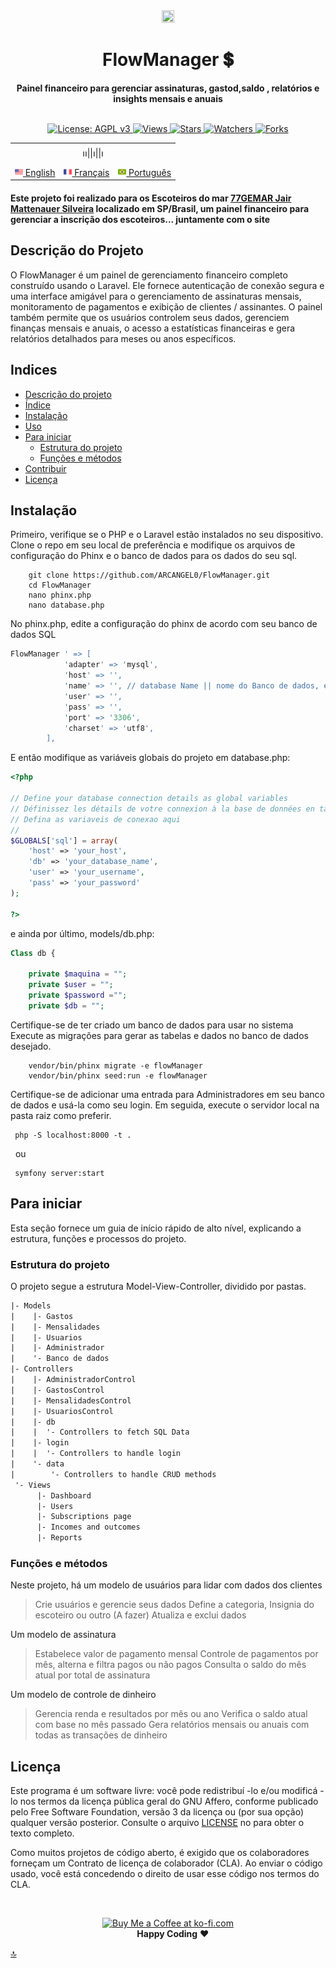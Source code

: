 
<div align="center">
    <img height="20%" width="20%" src="https://cdn-icons-png.flaticon.com/512/5501/5501564.png" >
  <br>
  <h1>FlowManager 💲</h1>
  <strong>Painel financeiro para gerenciar assinaturas, gastod,saldo , relatórios e insights mensais e anuais</strong>
</div>
<br>
<p align="center">
  
  <a href="https://www.gnu.org/licenses/agpl-3.0">
    <img src="https://img.shields.io/badge/License-AGPL_v3-blue.svg" alt="License: AGPL v3">
</a>
<a href="https://github.com/ARCANGEL0/FlowManager">
    <img src="https://views.whatilearened.today/views/github/ARCANGEL0/FlowManager.svg" alt="Views">
</a>
<a href="https://github.com/ARCANGEL0/FlowManager">
    <img src="https://img.shields.io/github/stars/ARCANGEL0/FlowManager?label=Stars&color=yellow&style=flat-square" alt="Stars">
</a>
<a href="https://github.com/ARCANGEL0/FlowManager">
    <img src="https://img.shields.io/github/watchers/ARCANGEL0/FlowManager?label=Watchers&color=green&style=flat-square" alt="Watchers">
</a>
<a href="https://github.com/ARCANGEL0/FlowManager">
    <img src="https://img.shields.io/github/forks/ARCANGEL0/FlowManager?label=Forks&color=orange&style=flat-square" alt="Forks">
</a>
</p>

  <table align="center">
 <tr align='center'>
 <td colspan="3">
 ၊၊||၊||၊
 </td>
 </tr>
 <tr><td><a href="README.md"><img src="https://raw.githubusercontent.com/ARCANGEL0/ARCANGEL0/master/img/us-flag.png" height="13"> English</a></td>
 <td><a href="README_fr.md"><img src="https://raw.githubusercontent.com/ARCANGEL0/ARCANGEL0/master/img/fr-flag.png" height="13"> Français</a></td>
 <td><a href="README_pt.md"><img src="https://raw.githubusercontent.com/ARCANGEL0/ARCANGEL0/master/img/br-flag.png" height="13"> Português</a></td></tr>
</table>

#### Este projeto foi realizado para os Escoteiros do mar [77GEMAR Jair Mattenauer Silveira](https://www.77gemar-jairmattenauer.com) localizado em SP/Brasil, um painel financeiro para gerenciar a inscrição dos escoteiros... juntamente com o site

## Descrição do Projeto

O FlowManager é um painel de gerenciamento financeiro completo construído usando o Laravel. Ele fornece autenticação de conexão segura e uma interface amigável para o gerenciamento de assinaturas mensais, monitoramento de pagamentos e exibição de clientes / assinantes. O painel também permite que os usuários controlem seus dados, gerenciem finanças mensais e anuais, o acesso a estatísticas financeiras e gera relatórios detalhados para meses ou anos específicos.

## Indices

- [Descrição do projeto](#Descrição-do-projeto)
- [Índice](#indice)
- [Instalação](#instalação)
- [Uso](#uso)
- [Para iniciar](#para-iniciar)
  - [Estrutura do projeto](#estrutura-do-projeto)
  - [Funções e métodos](#funções-e-métodos)
- [Contribuir](#contribuir)
- [Licença](#Licença)

## Instalação 


Primeiro, verifique se o PHP e o Laravel estão instalados no seu dispositivo. Clone o repo em seu local de preferência e modifique os arquivos de configuração do Phinx e o banco de dados para os dados do seu sql.

```shell
    git clone https://github.com/ARCANGEL0/FlowManager.git
    cd FlowManager
    nano phinx.php
    nano database.php
```
No phinx.php, edite a configuração do phinx de acordo com seu banco de dados SQL
```php 
FlowManager ' => [
            'adapter' => 'mysql',
            'host' => '',
            'name' => '', // database Name || nome do Banco de dados, é preciso já existir um banco com esse nome
            'user' => '',
            'pass' => '',
            'port' => '3306',
            'charset' => 'utf8',
        ],

```
E então modifique as variáveis globais do projeto em database.php:
```php
<?php

// Define your database connection details as global variables
// Définissez les détails de votre connexion à la base de données en tant que variables globales
// Defina as variaveis de conexao aqui
// 
$GLOBALS['sql'] = array(
    'host' => 'your_host',
    'db' => 'your_database_name',
    'user' => 'your_username',
    'pass' => 'your_password'
);

?>
```
e ainda por último, models/db.php:
```php
Class db {
	
	private $maquina = "";
	private $user = "";
	private $password ="";
	private $db = "";
```

Certifique-se de ter criado um banco de dados para usar no sistema
Execute as migrações para gerar as tabelas e dados no banco de dados desejado.

```shell
    vendor/bin/phinx migrate -e flowManager
    vendor/bin/phinx seed:run -e flowManager
 ```

Certifique-se de adicionar uma entrada para Administradores em seu banco de dados e usá-la como seu login.
 Em seguida, execute o servidor local na pasta raiz como preferir.

```shell
 php -S localhost:8000 -t . 
```
 &nbsp; ou

```shell
 symfony server:start
```



## Para iniciar 

Esta seção fornece um guia de início rápido de alto nível, explicando a estrutura, funções e processos do projeto.

### Estrutura do projeto 

O projeto segue a estrutura Model-View-Controller, dividido por pastas.

```txt
|- Models 
|    |- Gastos
|    |- Mensalidades
|    |- Usuarios
|    |- Administrador
|    '- Banco de dados
|- Controllers
|    |- AdministradorControl
|    |- GastosControl
|    |- MensalidadesControl
|    |- UsuariosControl
|    |- db
|    |  '- Controllers to fetch SQL Data
|    |- login
|    |  '- Controllers to handle login
|    '- data
|        '- Controllers to handle CRUD methods
 '- Views
      |- Dashboard
      |- Users
      |- Subscriptions page 
      |- Incomes and outcomes
      |- Reports
```

### Funções e métodos

Neste projeto, há um modelo de usuários para lidar com dados dos clientes 
 > Crie usuários e gerencie seus dados 
 > Define a categoria, Insignia do escoteiro ou outro (A fazer) 
 > Atualiza e exclui dados 

 Um modelo de assinatura 
 > Estabelece valor de pagamento mensal 
 > Controle de pagamentos por mês, alterna e filtra pagos ou não pagos 
 > Consulta o saldo do mês atual por total de assinatura 

 Um modelo de controle de dinheiro 
 > Gerencia renda e resultados por mês ou ano 
 > Verifica o saldo atual com base no mês passado 
 > Gera relatórios mensais ou anuais com todas as transações de dinheiro

## Licença 

Este programa é um software livre: você pode redistribuí -lo e/ou modificá -lo nos termos da licença pública geral do GNU Affero, conforme publicado pelo Free Software Foundation, versão 3 da licença ou (por sua opção) qualquer versão posterior. Consulte o arquivo [LICENSE](./LICENSE) no para obter o texto completo. 

Como muitos projetos de código aberto, é exigido que os colaboradores forneçam um Contrato de licença de colaborador (CLA). Ao enviar o código usado, você está concedendo o direito de usar esse código nos termos do CLA.

<br>


<p align="center">
 <a href="https://ko-fi.com/henryarcangelo">
   <img src="https://ko-fi.com/img/githubbutton_sm.svg" alt="Buy Me a Coffee at ko-fi.com" data-canonical-src="https://ko-fi.com/img/githubbutton_sm.svg" style="max-width: 100%;">
 </a> <br>
&nbsp;&nbsp;&nbsp; <strong>Happy Coding</strong> ❤️
</p>



[🔝](#Indices)
